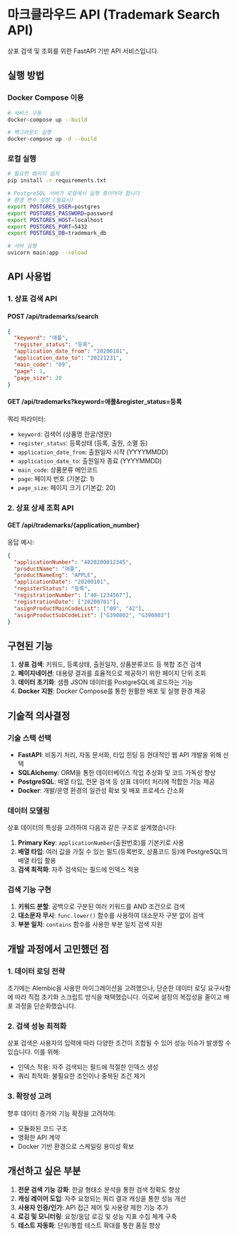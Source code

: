 # 마크클라우드 API (Trademark Search API)

상표 검색 및 조회를 위한 FastAPI 기반 API 서비스입니다.

## 실행 방법

### Docker Compose 이용 

```bash
# 서비스 구동
docker-compose up --build

# 백그라운드 실행
docker-compose up -d --build
```

### 로컬 실행

```bash
# 필요한 패키지 설치
pip install -r requirements.txt

# PostgreSQL 서버가 로컬에서 실행 중이어야 합니다
# 환경 변수 설정 (필요시)
export POSTGRES_USER=postgres
export POSTGRES_PASSWORD=password
export POSTGRES_HOST=localhost
export POSTGRES_PORT=5432
export POSTGRES_DB=trademark_db

# 서버 실행
uvicorn main:app --reload
```

## API 사용법

### 1. 상표 검색 API

#### POST /api/trademarks/search

```json
{
  "keyword": "애플",
  "register_status": "등록",
  "application_date_from": "20200101",
  "application_date_to": "20221231",
  "main_code": "09",
  "page": 1,
  "page_size": 20
}
```

#### GET /api/trademarks?keyword=애플&register_status=등록

쿼리 파라미터:
- `keyword`: 검색어 (상품명 한글/영문)
- `register_status`: 등록상태 (등록, 출원, 소멸 등)
- `application_date_from`: 출원일자 시작 (YYYYMMDD)
- `application_date_to`: 출원일자 종료 (YYYYMMDD)
- `main_code`: 상품분류 메인코드
- `page`: 페이지 번호 (기본값: 1)
- `page_size`: 페이지 크기 (기본값: 20)

### 2. 상표 상세 조회 API

#### GET /api/trademarks/{application_number}

응답 예시:
```json
{
  "applicationNumber": "4020200012345",
  "productName": "애플",
  "productNameEng": "APPLE",
  "applicationDate": "20200101",
  "registerStatus": "등록",
  "registrationNumber": ["40-1234567"],
  "registrationDate": ["20200701"],
  "asignProductMainCodeList": ["09", "42"],
  "asignProductSubCodeList": ["G390802", "G390803"]
}
```

## 구현된 기능

1. **상표 검색**: 키워드, 등록상태, 출원일자, 상품분류코드 등 복합 조건 검색
2. **페이지네이션**: 대용량 결과를 효율적으로 제공하기 위한 페이지 단위 조회
3. **데이터 초기화**: 샘플 JSON 데이터를 PostgreSQL에 로드하는 기능
4. **Docker 지원**: Docker Compose를 통한 원활한 배포 및 실행 환경 제공

## 기술적 의사결정

### 기술 스택 선택

- **FastAPI**: 비동기 처리, 자동 문서화, 타입 힌팅 등 현대적인 웹 API 개발을 위해 선택
- **SQLAlchemy**: ORM을 통한 데이터베이스 작업 추상화 및 코드 가독성 향상
- **PostgreSQL**: 배열 타입, 전문 검색 등 상표 데이터 처리에 적합한 기능 제공
- **Docker**: 개발/운영 환경의 일관성 확보 및 배포 프로세스 간소화

### 데이터 모델링

상표 데이터의 특성을 고려하여 다음과 같은 구조로 설계했습니다:

1. **Primary Key**: `applicationNumber`(출원번호)를 기본키로 사용
2. **배열 타입**: 여러 값을 가질 수 있는 필드(등록번호, 상품코드 등)에 PostgreSQL의 배열 타입 활용
3. **검색 최적화**: 자주 검색되는 필드에 인덱스 적용

### 검색 기능 구현

1. **키워드 분할**: 공백으로 구분된 여러 키워드를 AND 조건으로 검색
2. **대소문자 무시**: `func.lower()` 함수를 사용하여 대소문자 구분 없이 검색
3. **부분 일치**: `contains` 함수를 사용한 부분 일치 검색 지원

## 개발 과정에서 고민했던 점

### 1. 데이터 로딩 전략

초기에는 Alembic을 사용한 마이그레이션을 고려했으나, 단순한 데이터 로딩 요구사항에 따라 직접 초기화 스크립트 방식을 채택했습니다. 이로써 설정의 복잡성을 줄이고 배포 과정을 단순화했습니다.

### 2. 검색 성능 최적화

상표 검색은 사용자의 입력에 따라 다양한 조건이 조합될 수 있어 성능 이슈가 발생할 수 있습니다. 이를 위해:

- 인덱스 적용: 자주 검색되는 필드에 적절한 인덱스 생성
- 쿼리 최적화: 불필요한 조인이나 중복된 조건 제거

### 3. 확장성 고려

향후 데이터 증가와 기능 확장을 고려하여:

- 모듈화된 코드 구조
- 명확한 API 계약
- Docker 기반 환경으로 스케일링 용이성 확보

## 개선하고 싶은 부분

1. **전문 검색 기능 강화**: 한글 형태소 분석을 통한 검색 정확도 향상
2. **캐싱 레이어 도입**: 자주 요청되는 쿼리 결과 캐싱을 통한 성능 개선
3. **사용자 인증/인가**: API 접근 제어 및 사용량 제한 기능 추가
4. **로깅 및 모니터링**: 요청/응답 로깅 및 성능 지표 수집 체계 구축
5. **테스트 자동화**: 단위/통합 테스트 확대를 통한 품질 향상



